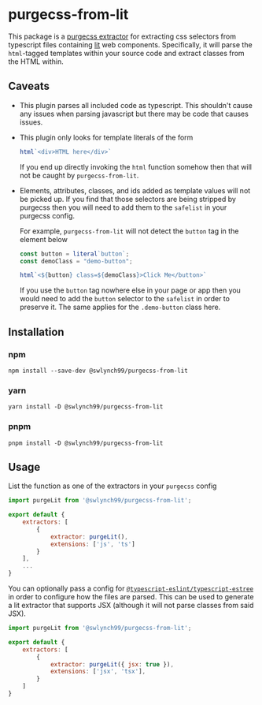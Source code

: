 # purgecss-from-lit

This package is a [purgecss extractor][extractors] for extracting css selectors
from typescript files containing [lit] web components. Specifically, it will
parse the `html`-tagged templates within your source code and extract classes
from the HTML within.

## Caveats
- This plugin parses all included code as typescript. This shouldn't cause any
  issues when parsing javascript but there may be code that causes issues.

- This plugin only looks for template literals of the form
  ```js
  html`<div>HTML here</div>`
  ```
  If you end up directly invoking the `html` function somehow then that will
  not be caught by `purgecss-from-lit`.

- Elements, attributes, classes, and ids added as template values will not be
  picked up. If you find that those selectors are being stripped by purgecss
  then you will need to add them to the `safelist` in your purgecss config.

  For example, `purgecss-from-lit` will not detect the `button` tag in the
  element below
  ```js
  const button = literal`button`;
  const demoClass = "demo-button";

  html`<${button} class=${demoClass}>Click Me</button>`
  ```
  If you use the `button` tag nowhere else in your page or app then you would
  need to add the `button` selector to the `safelist` in order to preserve it.
  The same applies for the `.demo-button` class here.

[extractors]: https://purgecss.com/extractors.html
[lit]: https://lit.dev/

## Installation
### npm
```
npm install --save-dev @swlynch99/purgecss-from-lit
```

### yarn
```
yarn install -D @swlynch99/purgecss-from-lit
```

### pnpm
```
pnpm install -D @swlynch99/purgecss-from-lit
```

## Usage
List the function as one of the extractors in your `purgecss` config
```js
import purgeLit from '@swlynch99/purgecss-from-lit';

export default {
    extractors: [
        {
            extractor: purgeLit(),
            extensions: ['js', 'ts']
        }
    ],
    ...
}
```

You can optionally pass a config for
[`@typescript-eslint/typescript-estree`][estree] in order to configure how the
files are parsed. This can be used to generate a lit extractor that supports
JSX (although it will not parse classes from said JSX).
```js
import purgeLit from '@swlynch99/purgecss-from-lit';

export default {
    extractors: [
        {
            extractor: purgeLit({ jsx: true }),
            extensions: ['jsx', 'tsx'],
        }
    ]
}
```

[estree]: https://typescript-eslint.io/packages/typescript-estree/#parsecode-options

